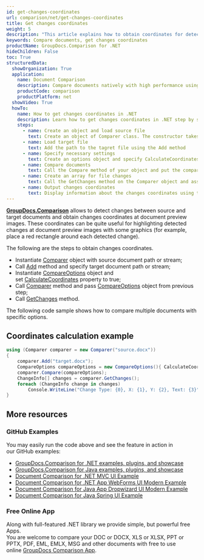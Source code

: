 ```yaml
---
id: get-changes-coordinates
url: comparison/net/get-changes-coordinates
title: Get changes coordinates
weight: 5
description: "This article explains how to obtain coordinates for detected changes at a document pages preview when compare documents with GroupDocs.Comparison for .NET"
keywords: Compare documents, get changes coordinates
productName: GroupDocs.Comparison for .NET
hideChildren: False
toc: True
structuredData:
  showOrganization: True
  application:
    name: Document Comparison
    description: Compare documents natively with high performance using C# language and GroupDocs.Comparison for .NET
    productCode: comparison
    productPlatform: net
  showVideo: True
  howTo:
    name: How to get changes coordinates in .NET
    description: Learn how to get changes coordinates in .NET step by step
    steps:
      - name: Create an object and load source file
        text: Create an object of Comparer class. The constructor takes the source file path parameter. You may specify absolute or relative file path as per your requirements.
      - name: Load target file
        text: Add the path to the tagret file using the Add method
      - name: Specify necessary settings
        text: Create an options object and specify CalculateCoordinates of true value.
      - name: Compare documents
        text: Call the Compare method of your object and put the compare options parameter.
      - name: Create an array for file changes
        text: Call the GetChanges method on the Comparer object and assign the result to an array of type ChangeInfo.
      - name: Output changes coordinates
        text: Display information about the changes coordinates using the Box field for each element of the changes info object, and then use the field with the name of the coordinate.
---
```


**[GroupDocs.Comparison](https://products.groupdocs.com/comparison/net)** allows to detect changes between source and target documents and obtain changes coordinates at document preview images. These coordinates can be quite useful for highlighting detected changes at document preview images with some graphics (for example, place a red rectangle around each detected change).

The following are the steps to obtain changes coordinates.

- Instantiate [Comparer](https://apireference.groupdocs.com/net/comparison/groupdocs.comparison/comparer) object with source document path or stream;
- Call [Add](https://apireference.groupdocs.com/net/comparison/groupdocs.comparison/comparer/methods/add/index) method and specify target document path or stream;
- Instantiate [CompareOptions](https://apireference.groupdocs.com/net/comparison/groupdocs.comparison.options/compareoptions) object and set [CalculateCoordinates](https://apireference.groupdocs.com/net/comparison/groupdocs.comparison.options/compareoptions/properties/calculatecoordinates) property to true;
- Call [Comparer](https://apireference.groupdocs.com/net/comparison/groupdocs.comparison/comparer) method and pass [CompareOptions](https://apireference.groupdocs.com/net/comparison/groupdocs.comparison.options/compareoptions) object from previous step;
- Call [GetChanges](https://apireference.groupdocs.com/net/comparison/groupdocs.comparison/comparer/methods/getchanges/index) method.

The following code sample shows how to compare multiple documents with specific options.

## Coordinates calculation example

```csharp
using (Comparer comparer = new Comparer("source.docx"))
{
	comparer.Add("target.docx");
    CompareOptions compareOptions = new CompareOptions(){ CalculateCoordinates = true };
    comparer.Compare(compareOptions);
    ChangeInfo[] changes = comparer.GetChanges();
    foreach (ChangeInfo change in changes)
    	Console.WriteLine("Change Type: {0}, X: {1}, Y: {2}, Text: {3}", change.Type, change.Box.X, change.Box.Y, change.Text);
}
```

## More resources

### GitHub Examples

You may easily run the code above and see the feature in action in our GitHub examples:

- [GroupDocs.Comparison for .NET examples, plugins, and showcase](https://github.com/groupdocs-comparison/GroupDocs.Comparison-for-.NET)
- [GroupDocs.Comparison for Java examples, plugins, and showcase](https://github.com/groupdocs-comparison/GroupDocs.Comparison-for-Java)
- [Document Comparison for .NET MVC UI Example](https://github.com/groupdocs-comparison/GroupDocs.Comparison-for-.NET-MVC)
- [Document Comparison for .NET App WebForms UI Modern Example](https://github.com/groupdocs-comparison/GroupDocs.Comparison-for-.NET-WebForms)
- [Document Comparison for Java App Dropwizard UI Modern Example](https://github.com/groupdocs-comparison/GroupDocs.Comparison-for-Java-Dropwizard)
- [Document Comparison for Java Spring UI Example](https://github.com/groupdocs-comparison/GroupDocs.Comparison-for-Java-Spring)

### Free Online App

Along with full-featured .NET library we provide simple, but powerful free Apps.  
You are welcome to compare your DOC or DOCX, XLS or XLSX, PPT or PPTX, PDF, EML, EMLX, MSG and other documents with free to use online [GroupDocs Comparison App](https://products.groupdocs.app/comparison).
